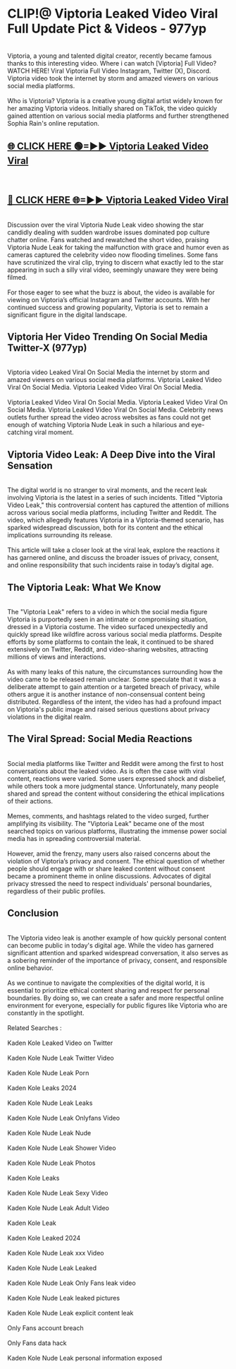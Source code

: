 # CLIP!@ Viptoria Leaked Video Viral Full Update Pict & Videos - 977yp
<br>
Viptoria, a young and talented digital creator, recently became famous thanks to this interesting video. Where i can watch [Viptoria] Full Video? WATCH HERE! Viral Viptoria Full Video Instagram, Twitter (X), Discord. Viptoria video took the internet by storm and amazed viewers on various social media platforms.
<br><br>
Who is Viptoria? Viptoria is a creative young digital artist widely known for her amazing Viptoria videos. Initially shared on TikTok, the video quickly gained attention on various social media platforms and further strengthened Sophia Rain's online reputation.
<br>
<h2><a href="https://bestclip.site?title=Viptoria">🌐 CLICK HERE 🟢=►► Viptoria Leaked Video Viral</a></h2>
<br>
<h2><a href="https://bestclip.site?title=Viptoria">🔴 CLICK HERE 🌐=►► Viptoria Leaked Video Viral</a></h2>
<br>
Discussion over the viral Viptoria Nude Leak video showing the star candidly dealing with sudden wardrobe issues dominated pop culture chatter online. Fans watched and rewatched the short video, praising Viptoria Nude Leak for taking the malfunction with grace and humor even as cameras captured the celebrity video now flooding timelines. Some fans have scrutinized the viral clip, trying to discern what exactly led to the star appearing in such a silly viral video, seemingly unaware they were being filmed.
<br><br>
For those eager to see what the buzz is about, the video is available for viewing on Viptoria’s official Instagram and Twitter accounts. With her continued success and growing popularity, Viptoria is set to remain a significant figure in the digital landscape.
<br>
<h2>Viptoria Her Video Trending On Social Media Twitter-X (977yp)</h2>
<br>
Viptoria video Leaked Viral On Social Media the internet by storm and amazed viewers on various social media platforms. Viptoria Leaked Video Viral On Social Media. Viptoria Leaked Video Viral On Social Media.
<br><br>
Viptoria Leaked Video Viral On Social Media. Viptoria Leaked Video Viral On Social Media. Viptoria Leaked Video Viral On Social Media. Celebrity news outlets further spread the video across websites as fans could not get enough of watching Viptoria Nude Leak in such a hilarious and eye-catching viral moment.
<br>
<h2>Viptoria Video Leak: A Deep Dive into the Viral Sensation</h2>
<br>
The digital world is no stranger to viral moments, and the recent leak involving Viptoria is the latest in a series of such incidents. Titled "Viptoria Video Leak," this controversial content has captured the attention of millions across various social media platforms, including Twitter and Reddit. The video, which allegedly features Viptoria in a Viptoria-themed scenario, has sparked widespread discussion, both for its content and the ethical implications surrounding its release.
<br><br>
This article will take a closer look at the viral leak, explore the reactions it has garnered online, and discuss the broader issues of privacy, consent, and online responsibility that such incidents raise in today’s digital age.
<br>
<h2>The Viptoria Leak: What We Know</h2>
<br>
The "Viptoria Leak" refers to a video in which the social media figure Viptoria is purportedly seen in an intimate or compromising situation, dressed in a Viptoria costume. The video surfaced unexpectedly and quickly spread like wildfire across various social media platforms. Despite efforts by some platforms to contain the leak, it continued to be shared extensively on Twitter, Reddit, and video-sharing websites, attracting millions of views and interactions.
<br><br>
As with many leaks of this nature, the circumstances surrounding how the video came to be released remain unclear. Some speculate that it was a deliberate attempt to gain attention or a targeted breach of privacy, while others argue it is another instance of non-consensual content being distributed. Regardless of the intent, the video has had a profound impact on Viptoria's public image and raised serious questions about privacy violations in the digital realm.
<br>
<h2>The Viral Spread: Social Media Reactions</h2>
<br>
Social media platforms like Twitter and Reddit were among the first to host conversations about the leaked video. As is often the case with viral content, reactions were varied. Some users expressed shock and disbelief, while others took a more judgmental stance. Unfortunately, many people shared and spread the content without considering the ethical implications of their actions.
<br><br>
Memes, comments, and hashtags related to the video surged, further amplifying its visibility. The "Viptoria Leak" became one of the most searched topics on various platforms, illustrating the immense power social media has in spreading controversial material.
<br><br>
However, amid the frenzy, many users also raised concerns about the violation of Viptoria’s privacy and consent. The ethical question of whether people should engage with or share leaked content without consent became a prominent theme in online discussions. Advocates of digital privacy stressed the need to respect individuals' personal boundaries, regardless of their public profiles.
<br>
<h2>Conclusion</h2>
<br>
The Viptoria video leak is another example of how quickly personal content can become public in today's digital age. While the video has garnered significant attention and sparked widespread conversation, it also serves as a sobering reminder of the importance of privacy, consent, and responsible online behavior.
<br><br>
As we continue to navigate the complexities of the digital world, it is essential to prioritize ethical content sharing and respect for personal boundaries. By doing so, we can create a safer and more respectful online environment for everyone, especially for public figures like Viptoria who are constantly in the spotlight.
<br><br>
Related Searches :
<br><br>
Kaden Kole Leaked Video on Twitter
<br><br>
Kaden Kole Nude Leak Twitter Video
<br><br>
Kaden Kole Nude Leak Porn
<br><br>
Kaden Kole Leaks 2024
<br><br>
Kaden Kole Nude Leak Leaks
<br><br>
Kaden Kole Nude Leak Onlyfans Video
<br><br>
Kaden Kole Nude Leak Nude
<br><br>
Kaden Kole Nude Leak Shower Video
<br><br>
Kaden Kole Nude Leak Photos
<br><br>
Kaden Kole Leaks
<br><br>
Kaden Kole Nude Leak Sexy Video
<br><br>
Kaden Kole Nude Leak Adult Video
<br><br>
Kaden Kole Leak
<br><br>
Kaden Kole Leaked 2024
<br><br>
Kaden Kole Nude Leak xxx Video
<br><br>
Kaden Kole Nude Leak Leaked
<br><br>
Kaden Kole Nude Leak Only Fans leak video
<br><br>
Kaden Kole Nude Leak leaked pictures
<br><br>
Kaden Kole Nude Leak explicit content leak
<br><br>
Only Fans account breach
<br><br>
Only Fans data hack
<br><br>
Kaden Kole Nude Leak personal information exposed